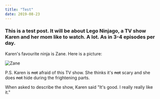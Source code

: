 ```yaml
---
title: "Test"
date: 2019-08-23
---
```

### This is a test post. It will be about Lego Ninjago, a TV show Karen and her mom like to watch. A lot. As in **3-4 episodes per day.**

Karen's favourite ninja is Zane. Here is a picture:

![Zane](https://scontent-frt3-2.cdninstagram.com/vp/2cc39500c6fdcb6f40d59ce59998e7c0/5DB2894E/t51.2885-15/sh0.08/e35/s750x750/65666239_884803095216419_8986884910730215299_n.jpg?_nc_ht=scontent-frt3-2.cdninstagram.com&ig_cache_key=MjA5NTAwNjQ0Mjc4OTc3MTI3Nw%3D%3D.2)

P.S. Karen is ~~not~~ afraid of this TV show. She thinks it's ~~not~~ scary and she does ~~not~~ hide during the frightening parts.

When asked to describe the show, Karen said "It's good. I really really like it."
